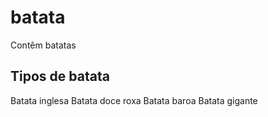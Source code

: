 # batata
Contêm batatas



## Tipos de batata
Batata inglesa
Batata doce roxa
Batata baroa
Batata gigante